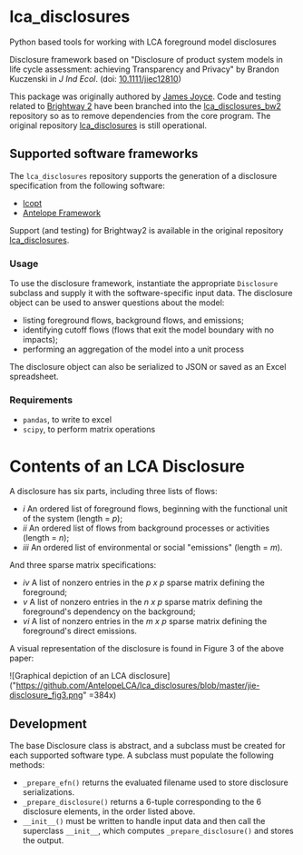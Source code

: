 # lca_disclosures
Python based tools for working with LCA foreground model disclosures

Disclosure framework based on "Disclosure of product system models in life cycle assessment: achieving Transparency and Privacy" by Brandon Kuczenski in _J Ind Ecol_. (doi: [10.1111/jiec12810](https://doi.org/10.1111/jiec.12810))

This package was originally authored by [James Joyce](https://github.com/pjamesjoyce).  Code and testing related to 
[Brightway 2](https://brightway.dev) have been branched into the [lca_disclosures_bw2](https://github.com/AntelopeLCA/lca_disclosures_bw2) 
repository so as to remove dependencies from the core program.  The original repository [lca_disclosures](https://github.com/pjamesjoyce/lca_disclosures)
is still operational. 

## Supported software frameworks

The `lca_disclosures` repository supports the generation of a disclosure specification from the following software:
 
 - [lcopt](https://github.com/pjamesjoyce/lcopt)
 - [Antelope Framework](https://github.com/AntelopeLCA/antelope) 

Support (and testing) for Brightway2 is available in the original repository [lca_disclosures](https://github.com/pjamesjoyce/lca_disclosures).
  
### Usage

To use the disclosure framework, instantiate the appropriate `Disclosure` subclass and supply it with the software-specific input data.  The disclosure object can be used to answer questions about the model:
 - listing foreground flows, background flows, and emissions;
 - identifying cutoff flows (flows that exit the model boundary with no impacts);
 - performing an aggregation of the model into a unit process
 
The disclosure object can also be serialized to JSON or saved as an Excel spreadsheet.

### Requirements

 - `pandas`, to write to excel
 - `scipy`, to perform matrix operations

# Contents of an LCA Disclosure

A disclosure has six parts, including three lists of flows:

 - _i_ An ordered list of foreground flows, beginning with the functional unit of the system (length = _p_);
 - _ii_ An ordered list of flows from background processes or activities (length = _n_);
 - _iii_ An ordered list of environmental or social "emissions" (length = _m_).
 
And three sparse matrix specifications:

 - _iv_ A list of nonzero entries in the _p x p_ sparse matrix defining the foreground;
 - _v_ A list of nonzero entries in the _n x p_ sparse matrix defining the foreground's dependency on the background;
 - _vi_ A list of nonzero entries in the _m x p_ sparse matrix defining the foreground's direct emissions.

A visual representation of the disclosure is found in Figure 3 of the above paper:

![Graphical depiction of an LCA disclosure]("https://github.com/AntelopeLCA/lca_disclosures/blob/master/jie-disclosure_fig3.png" =384x)

## Development

The base Disclosure class is abstract, and a subclass must be created for each supported software type.  A subclass must populate the following methods:

 - `_prepare_efn()` returns the evaluated filename used to store disclosure serializations.
 - `_prepare_disclosure()` returns a 6-tuple corresponding to the 6 disclosure elements, in the order listed above. 
 - `__init__()` must be written to handle input data and then call the superclass `__init__`, which computes `_prepare_disclosure()` and stores the output.
